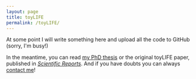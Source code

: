 ```yaml
---
layout: page
title: toyLIFE
permalink: /toyLIFE/
---
```



At some point I will write something here and upload all the code to GitHub (sorry, I'm busy!)

In the meantime, you can read [my PhD thesis](/papers/pablocatalan_phdtesis.pdf) or the original toyLIFE paper, published in [*Scientific Reports*](/papers/arias2014_toyLIFE.pdf). And if you have doubts you can always [contact me](/contact.md)!
